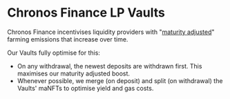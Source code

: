 # Chronos Finance LP Vaults

Chronos Finance incentivises liquidity providers with "[maturity adjusted](https://docs.chronos.exchange/product-docs/dex-functionality/liquidity-pools#maturity-adjusted-lp-returns)" farming emissions that increase over time.

Our Vaults fully optimise for this:

* On any withdrawal, the newest deposits are withdrawn first. This maximises our maturity adjusted boost.
* Whenever possible, we merge (on deposit) and split (on withdrawal) the Vaults' maNFTs to optimise yield and gas costs.
